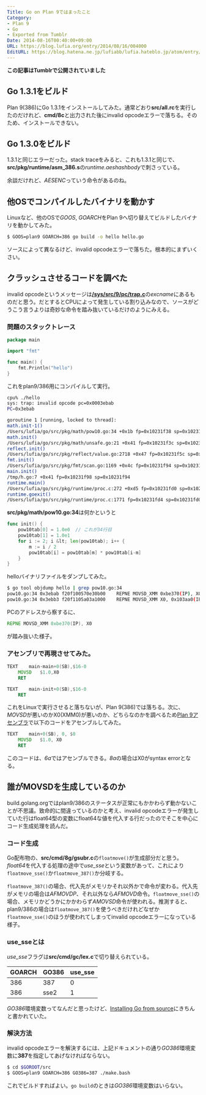 ```yaml
---
Title: Go on Plan 9ではまったこと
Category:
- Plan 9
- Go
- Exported from Tumblr
Date: 2014-08-16T00:40:00+09:00
URL: https://blog.lufia.org/entry/2014/08/16/004000
EditURL: https://blog.hatena.ne.jp/lufiabb/lufia.hateblo.jp/atom/entry/26006613561594154
---
```


**この記事はTumblrで公開されていました**

## Go 1.3.1をビルド

Plan 9(386)にGo 1.3.1をインストールしてみた。通常どおり**src/all.rc**を実行したのだけれど、**cmd/8c**と出力された後にinvalid opcodeエラーで落ちる。そのため、インストールできない。

## Go 1.3.0をビルド

1.3.1と同じエラーだった。stack traceをみると、これも1.3.1と同じで、**src/pkg/runtime/asm_386.s**の*runtime.aeshashbody*で刺さっている。

余談だけれど、*AESENC*っていう命令があるのね。

## 他OSでコンパイルしたバイナリを動かす

Linuxなど、他のOSで*GOOS*, *GOARCH*をPlan 9へ切り替えてビルドしたバイナリを動かしてみた。

```sh
$ GOOS=plan9 GOARCH=386 go build -o hello hello.go
```

ソースによって異なるけど、invalid opcodeエラーで落ちた。根本的にまずいくさい。

## クラッシュさせるコードを調べた

invalid opcodeというメッセージは[**/sys/src/9/pc/trap.c**](http://9p.io/sources/plan9/sys/src/9/pc/trap.c)の*excname*にあるものだと思う。だとするとCPUによって発生している割り込みなので、ソースがどうこう言うよりは奇妙な命令を踏み抜いているだけのようにみえる。

### 問題のスタックトレース

```go
package main

import "fmt"

func main() {
	fmt.Println("hello")
}
```

これをplan9/386用にコンパイルして実行。

```sh
cpu% ./hello
sys: trap: invalid opcode pc=0x0003ebab
PC=0x3ebab

goroutine 1 [running, locked to thread]:
math.init·1()
/Users/lufia/go/src/pkg/math/pow10.go:34 +0x1b fp=0x10231f38 sp=0x10231f34
math.init()
/Users/lufia/go/src/pkg/math/unsafe.go:21 +0x41 fp=0x10231f3c sp=0x10231f38
reflect.init()
/Users/lufia/go/src/pkg/reflect/value.go:2718 +0x47 fp=0x10231f5c sp=0x10231f3c
fmt.init()
/Users/lufia/go/src/pkg/fmt/scan.go:1169 +0x4c fp=0x10231f94 sp=0x10231f5c
main.init()
/tmp/h.go:7 +0x41 fp=0x10231f98 sp=0x10231f94
runtime.main()
/Users/lufia/go/src/pkg/runtime/proc.c:272 +0xd5 fp=0x10231fd0 sp=0x10231f98
runtime.goexit()
/Users/lufia/go/src/pkg/runtime/proc.c:1771 fp=0x10231fd4 sp=0x10231fd0
```

**src/pkg/math/pow10.go:34**は何かというと

```go
func init() {
	pow10tab[0] = 1.0e0  // これが34行目
	pow10tab[1] = 1.0e1
	for i := 2; i &lt; len(pow10tab); i++ {
		m := i / 2
		pow10tab[i] = pow10tab[m] * pow10tab[i-m]
	}
}
```

helloバイナリファイルをダンプしてみた。

```sh
$ go tool objdump hello | grep pow10.go:34
pow10.go:34 0x3ebab f20f100570e30b00    REPNE MOVSD_XMM 0xbe370(IP), X0
pow10.go:34 0x3ebb3 f20f1105a03a1000    REPNE MOVSD_XMM X0, 0x103aa0(IP)
```

PCのアドレスから察するに、

```asm
REPNE MOVSD_XMM 0xbe370(IP), X0
```

が踏み抜いた様子。

### アセンブリで再現させてみた。

```asm
TEXT	main·main+0(SB),$16-0
	MOVSD   $1.0,X0
	RET

TEXT	main·init+0(SB),$16-0
	RET
```

これをLinuxで実行させると落ちないが、Plan 9(386)では落ちる。次に、*MOVSD*が悪いのかX0(XMM0)が悪いのか、どちらなのかを調べるため[Plan 9アセンブラ](http://9p.io/sys/doc/asm.html)で以下のコードをアセンブルしてみた。

```asm
TEXT    main+0(SB), 0, $0
	MOVSD   $1.0, X0
	RET
```

このコードは、*6a*ではアセンブルできる。*8a*の場合はX0がsyntax errorとなる。

## 誰がMOVSDを生成しているのか

build.golang.orgではplan9/386のステータスが正常にもかかわらず動かないことが不思議。致命的に間違っているのかと考え、invalid opcodeエラーが発生していた行はfloat64型の変数にfloat64な値を代入する行だったのでそこを中心にコード生成処理を読んだ。

### コード生成

Go配布物の、**src/cmd/8g/gsubr.c**の`floatmove()`が生成部分だと思う。*float64*を代入する処理の途中で*use_sse*という変数があって、これにより`floatmove_sse()`か`floatmove_387()`か分岐する。

`floatmove_387()`の場合、代入先がメモリかそれ以外かで命令が変わる。代入先がメモリの場合は*AFMOVDP*、それ以外なら*AFMOVD*命令。`floatmove_sse()`の場合、メモリかどうかにかかわらず*AMOVSD*命令が使われる。推測すると、plan9/386の場合は`floatmove_387()`を使うべきだけれどなぜか`floatmove_sse()`のほうが使われてしまってinvalid opcodeエラーになっている様子。

### use_sseとは

*use_sse*フラグは**src/cmd/gc/lex.c**で切り替えられている。

|GOARCH|GO386|use_sse|
|------|-----|-------|
|386   |387  |0      |
|386   |sse2 |1      |

*GO386*環境変数ってなんだと思ったけど、[Installing Go from source](https://golang.org/doc/install/source)にきちんと書かれていた。

### 解決方法

invalid opcodeエラーを解決するには、上記ドキュメントの通り*GO386*環境変数に**387**を指定してあげなければならない。

```sh
$ cd $GOROOT/src
$ GOOS=plan9 GOARCH=386 GO386=387 ./make.bash
```

これでビルドすればよい。`go build`のときは*GO386*環境変数はいらない。
